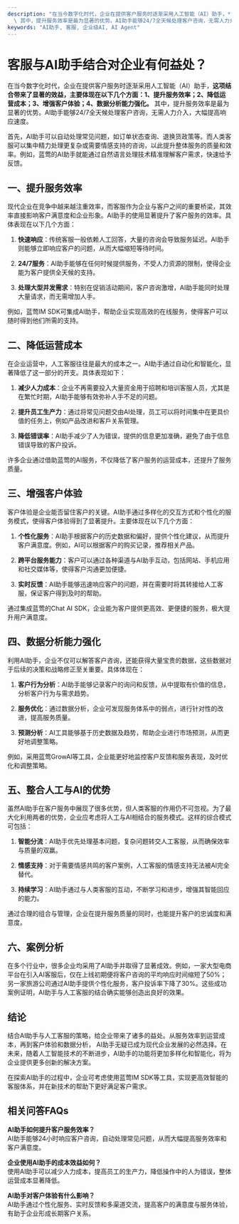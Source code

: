 ```yaml
---
description: "在当今数字化时代，企业在提供客户服务时逐渐采用人工智能（AI）助手，**这项结合带来了显著的效益，主要体现在以下几个方面：1、提升服务效率；2、降低运营成本；3、增强客户体验；4、数据分析能力强化。**\
  \ 其中，提升服务效率是最为显著的优势。AI助手能够24/7全天候处理客户咨询，无需人力介入，大幅提高响应速度。"
keywords: "AI助手, 客服, 企业级AI, AI Agent"
---
```

# 客服与AI助手结合对企业有何益处？

在当今数字化时代，企业在提供客户服务时逐渐采用人工智能（AI）助手，**这项结合带来了显著的效益，主要体现在以下几个方面：1、提升服务效率；2、降低运营成本；3、增强客户体验；4、数据分析能力强化。** 其中，提升服务效率是最为显著的优势。AI助手能够24/7全天候处理客户咨询，无需人力介入，大幅提高响应速度。

首先，AI助手可以自动处理常见问题，如订单状态查询、退换货政策等。而人类客服可以集中精力处理更复杂或需要情感支持的咨询，以此提升整体服务的质量和效率。例如，蓝莺的AI助手就能通过自然语言处理技术精准理解客户需求，快速给予反馈。

## 一、提升服务效率

现代企业在竞争中越来越注重效率，而客服作为企业与客户之间的重要桥梁，其效率直接影响客户满意度和企业形象。AI助手的使用显著提升了客户服务的效率。具体表现在以下几个方面：

1. **快速响应**：传统客服一般依赖人工回答，大量的咨询会导致服务延迟。AI助手则能够立即响应客户的问题，从而大幅缩短等待时间。
   
2. **24/7服务**：AI助手能够在任何时候提供服务，不受人力资源的限制，使得企业能为客户提供全天候的支持。

3. **处理大型并发需求**：特别在促销活动期间，客户咨询激增，AI助手能同时处理大量请求，而无需增加人手。

例如，蓝莺IM SDK可集成AI助手，帮助企业实现高效的在线服务，使得客户可以随时得到他们所需的支持。

## 二、降低运营成本

在企业运营中，人工客服往往是最大的成本之一。AI助手通过自动化和智能化，显著降低了这一部分的开支。具体表现如下：

1. **减少人力成本**：企业不再需要投入大量资金用于招聘和培训客服人员，尤其是在繁忙时期，AI助手能够有效弥补人手不足的问题。

2. **提升员工生产力**：通过将常见问题交由AI处理，员工可以将时间集中在更具价值的任务上，例如产品改进和客戶关系管理。

3. **降低错误率**：AI助手减少了人为错误，提供的信息更加准确，避免了由于信息错误导致的客户投诉。

许多企业通过借助蓝莺的AI服务，不仅降低了客户服务的运营成本，还提升了服务质量。

## 三、增强客户体验

客户体验是企业能否留住客户的关键。AI助手通过多样化的交互方式和个性化的服务模式，使得客户体验得到了显著提升。主要体现在以下几个方面：

1. **个性化服务**：AI助手根据客户的历史数据和偏好，提供个性化建议，从而提升客户满意度。例如，AI可以根据客户的购买记录，推荐相关产品。

2. **跨平台服务能力**：客户可以通过各种渠道与AI助手互动，包括网站、手机应用和社交媒体等，使得客户沟通更加便捷。

3. **实时反馈**：AI助手能够迅速响应客户的问题，并在需要时将其转接给人工客服，保证客户得到及时的帮助。

通过集成蓝莺的Chat AI SDK，企业能为客户提供更高效、更便捷的服务，极大提升用户满意度。

## 四、数据分析能力强化

利用AI助手，企业不仅可以解答客户咨询，还能获得大量宝贵的数据，这些数据对于后续的决策和战略修正至关重要。具体体现在：

1. **客户行为分析**：AI助手能够记录客户的询问和反馈，从中提取有价值的信息，分析客户行为与需求趋势。

2. **服务优化**：通过数据分析，企业可发现服务体系中的弱点，进行针对性的改进，提高服务质量。

3. **预测分析**：AI工具能够基于历史数据及趋势，帮助企业进行市场预测，从而更好地调整策略。

例如，采用蓝莺GrowAI等工具，企业能更好地监控客户反馈和服务表现，及时优化和调整策略。

## 五、整合人工与AI的优势

虽然AI助手在客户服务中展现了很多优势，但人类客服的作用仍不可忽视。为了最大化利用两者的优势，企业应考虑将人工与AI相结合的服务模式。这样的综合模式可包括：

1. **智能分流**：AI助手优先处理基本问题，复杂问题转交人工客服，从而确保效率与质量的双赢。

2. **情感支持**：对于需要情感共鸣的客户案例，人工客服的情感支持无法被AI完全替代。

3. **持续学习**：AI助手通过与人类客服的互动，不断学习和进步，增强其智能回应的能力。

通过合理的组合与管理，企业在提升服务质量的同时，也能提升客户的忠诚度和满意度。

## 六、案例分析

在多个行业中，很多企业均采用了AI助手并取得了显著成效。例如，一家大型电商平台在引入AI客服后，仅在上线初期便将客户咨询的平均响应时间缩短了50%；另一家旅游公司通过AI助手提供个性化服务，客户投诉率下降了30%。这些成功案例证明，AI助手与人工客服的结合确实能够创造出良好的效果。

## 结论

结合AI助手与人工客服的策略，给企业带来了诸多的益处。从服务效率到运营成本，再到客户体验和数据分析， AI助手无疑已成为现代企业发展的必然选择。在未来，随着人工智能技术的不断进步，AI助手的功能将更加多样化和智能化，将为企业提供更多创新的解决方案。

在探索AI助手的过程中，企业可考虑使用蓝莺IM SDK等工具，实现更高效智能的客服体系，并在新技术的帮助下更好满足客户需求。

## 相关问答FAQs

**AI助手如何提升客户服务效率？**  
AI助手能够24小时响应客户咨询，自动处理常见问题，从而大幅提高服务效率和客户满意度。

**企业使用AI助手的成本效益如何？**  
使用AI助手可以减少人力成本，提高员工的生产力，降低操作中的人为错误，整体运营成本显著降低。

**AI助手对客户体验有什么影响？**  
AI助手通过个性化服务、实时反馈和多渠道交流，提高客户的满意度与服务体验，有助于企业形成长期客户关系。
